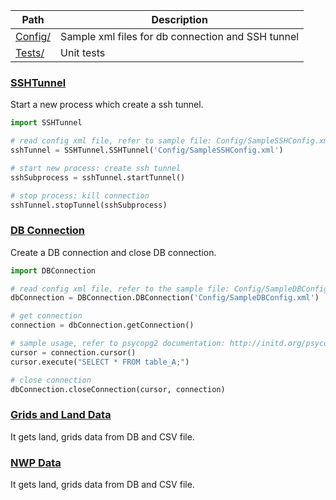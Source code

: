 | Path | Description |
| ---- | ----------- |
| [Config/](Config/) | Sample xml files for db connection and SSH tunnel |
| [Tests/](Tests/) | Unit tests |

### [SSHTunnel](SSHTunnel.py)
Start a new process which create a ssh tunnel.
```python
import SSHTunnel

# read config xml file, refer to sample file: Config/SampleSSHConfig.xml
sshTunnel = SSHTunnel.SSHTunnel('Config/SampleSSHConfig.xml')

# start new process: create ssh tunnel
sshSubprocess = sshTunnel.startTunnel()

# stop process: kill connection
sshTunnel.stopTunnel(sshSubprocess)
```

### [DB Connection](DBConnection.py)
Create a DB connection and close DB connection.
```python
import DBConnection

# read config xml file, refer to the sample file: Config/SampleDBConfig.xml
dbConnection = DBConnection.DBConnection('Config/SampleDBConfig.xml')

# get connection
connection = dbConnection.getConnection()

# sample usage, refer to psycopg2 documentation: http://initd.org/psycopg/docs/
cursor = connection.cursor()
cursor.execute("SELECT * FROM table_A;")

# close connection
dbConnection.closeConnection(cursor, connection)
```

### [Grids and Land Data](GetGridsLandData.py)
It gets land, grids data from DB and CSV file.

### [NWP Data](GetNWPData.py)
It gets land, grids data from DB and CSV file.